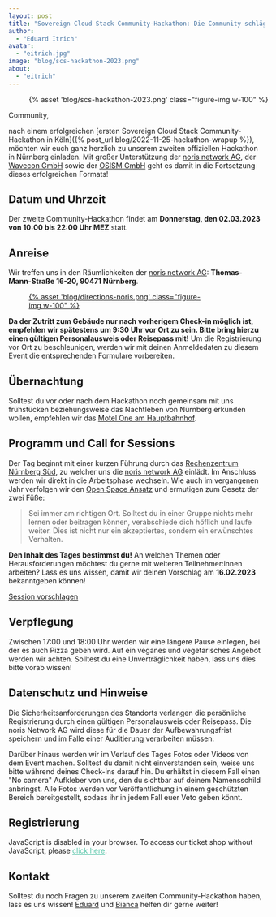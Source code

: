 ```yaml
---
layout: post
title: "Sovereign Cloud Stack Community-Hackathon: Die Community schlägt zurück"
author:
  - "Eduard Itrich"
avatar:
  - "eitrich.jpg"
image: "blog/scs-hackathon-2023.png"
about:
  - "eitrich"
---
```

<link rel="stylesheet" type="text/css" href="https://events.scs.community/hackathon-2023/widget/v1.css">
<script type="text/javascript" src="https://pretix.eu/widget/v1.en.js" async></script>
<style>
.pretix-widget button {
  border-color: #50c3a5;
  background-color: #50c3a5;
}
.pretix-widget a {
  color: #50c3a5;
}
.pretix-widget input[type="checkbox"] {
  accent-color: #50c3a5;
}
</style>

<figure class="figure mx-auto d-block" style="width:100%">
    {% asset 'blog/scs-hackathon-2023.png' class="figure-img w-100" %}
</figure>

Community,

nach einem erfolgreichen [ersten Sovereign Cloud Stack Community-Hackathon in Köln]({% post_url blog/2022-11-25-hackathon-wrapup %}), möchten wir euch ganz herzlich zu unserem zweiten offiziellen Hackathon in Nürnberg einladen. Mit großer Unterstützung der [noris network AG](https://www.noris.de/), der [Wavecon GmbH](https://www.wavecon.de/) sowie der [OSISM GmbH](https://osism.tech) geht es damit in die Fortsetzung dieses erfolgreichen Formats!

## Datum und Uhrzeit

Der zweite Community-Hackathon findet am **Donnerstag, den 02.03.2023 von 10:00 bis 22:00 Uhr MEZ** statt. 

## Anreise

Wir treffen uns in den Räumlichkeiten der [noris network AG]((https://www.noris.de/)): **Thomas-Mann-Straße 16-20, 90471 Nürnberg**.

<figure class="figure mx-auto d-block" style="width:70%">
  <a href="{% asset "blog/directions-noris.png" @path %}">
    {% asset 'blog/directions-noris.png' class="figure-img w-100" %}
  </a>
</figure>

**Da der Zutritt zum Gebäude nur nach vorherigem Check-in möglich ist, empfehlen wir spätestens um 9:30 Uhr vor Ort zu sein. Bitte bring hierzu einen gültigen Personalausweis oder Reisepass mit!** Um die Registrierung vor Ort zu beschleunigen, werden wir mit deinen Anmeldedaten zu diesem Event die entsprechenden Formulare vorbereiten. 

## Übernachtung

Solltest du vor oder nach dem Hackathon noch gemeinsam mit uns frühstücken beziehungsweise das Nachtleben von Nürnberg erkunden wollen, empfehlen wir das [Motel One am Hauptbahnhof](https://www.motel-one.com/en/hotels/nuremberg/hotel-nuremberg-hauptbahnhof/).

## Programm und Call for Sessions

Der Tag beginnt mit einer kurzen Führung durch das [Rechenzentrum Nürnberg Süd](https://www.noris.de/rechenzentren/rechenzentrum-nuernberg-sued/), zu welcher uns die [noris network AG](https://www.noris.de/) einlädt. Im Anschluss werden wir direkt in die Arbeitsphase wechseln. Wie auch im vergangenen Jahr verfolgen wir den [Open Space Ansatz](https://de.wikipedia.org/wiki/Open_Space) und ermutigen zum Gesetz der zwei Füße:

> Sei immer am richtigen Ort. Solltest du in einer Gruppe nichts mehr lernen oder beitragen können, verabschiede dich höflich und laufe weiter. Dies ist nicht nur ein akzeptiertes, sondern ein erwünschtes Verhalten.

**Den Inhalt des Tages bestimmst du!** An welchen Themen oder Herausforderungen möchtest du gerne mit weiteren Teilnehmer:innen arbeiten? Lass es uns wissen, damit wir deinen Vorschlag am **16.02.2023** bekanntgeben können!

<div class="d-grid gap-2 col-4 mx-auto my-4">
<a href="https://scs.sovereignit.de/nextcloud/apps/forms/gNsJDKeXDTGEtcjt" class="btn btn-secondary btn-lg">Session vorschlagen</a>
</div>

## Verpflegung

Zwischen 17:00 und 18:00 Uhr werden wir eine längere Pause einlegen, bei der es auch Pizza geben wird. Auf ein veganes und vegetarisches Angebot werden wir achten. Solltest du eine Unverträglichkeit haben, lass uns dies bitte vorab wissen!

## Datenschutz und Hinweise

Die Sicherheitsanforderungen des Standorts verlangen die persönliche Registrierung durch einen gültigen Personalausweis oder Reisepass. Die noris Network AG wird diese für die Dauer der Aufbewahrungsfrist speichern und im Falle einer Auditierung verarbeiten müssen.

Darüber hinaus werden wir im Verlauf des Tages Fotos oder Videos von dem Event machen. Solltest du damit nicht einverstanden sein, weise uns bitte während deines Check-ins darauf hin. Du erhältst in diesem Fall einen "No camera" Aufkleber von uns, den du sichtbar auf deinem Namensschild anbringst. Alle Fotos werden vor Veröffentlichung in einem geschützten Bereich bereitgestellt, sodass ihr in jedem Fall euer Veto geben könnt.

## Registrierung

<pretix-widget event="https://events.scs.community/hackathon-2023/"></pretix-widget>
<noscript>
   <div class="pretix-widget">
        <div class="pretix-widget-info-message">
            JavaScript is disabled in your browser. To access our ticket shop without JavaScript, please <a target="_blank" rel="noopener" href="https://events.scs.community/hackathon-2023/">click here</a>.
        </div>
    </div>
</noscript>

## Kontakt

Solltest du noch Fragen zu unserem zweiten Community-Hackathon haben, lass es uns wissen! [Eduard](https://scs.community/itrich) und [Bianca](https://scs.community/hollery) helfen dir gerne weiter!
